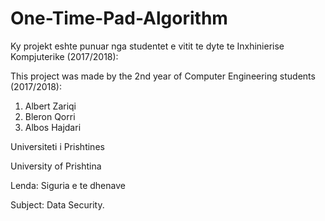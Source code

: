 # One-Time-Pad-Algorithm
Ky projekt eshte punuar nga studentet e vitit te dyte te Inxhinierise Kompjuterike (2017/2018):

This project was made by the 2nd year of Computer Engineering students (2017/2018):
1. Albert Zariqi
2. Bleron Qorri
3. Albos Hajdari

Universiteti i Prishtines

University of Prishtina

Lenda: Siguria e te dhenave

Subject: Data Security.
